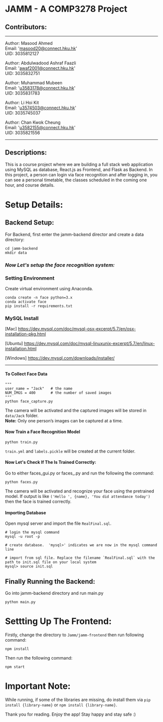 # JAMM - A COMP3278 Project

## Contributors:
---
Author: Masood Ahmed <br>
Email: 'masood20@connect.hku.hk'<br>
UID: 3035812127

Author: Abdulwadood Ashraf Faazli <br>
Email: 'awaf2001@connect.hku.hk'<br>
UID: 3035832751

Author: Muhammad Mubeen <br>
Email: 'u3583178@connect.hku.hk'<br>
UID: 3035831783

Author: Li Hoi Kit  <br>
Email: 'u3574503@connect.hku.hk'<br>
UID: 3035745037

Author: Chan Kwok Cheung <br>
Email: 'u3582155@connect.hku.hk'<br>
UID: 3035821556

---

## Descriptions:
This is a course project where we are building a full stack web application using MySQL as database, React.js as Frontend, and Flask as Backend. In this project, a person can login via face recognition and after logging in, you can see a personal timetable, the classes scheduled in the coming one hour, and course details.

# Setup Details:

## Backend Setup:

For Backend, first enter the jamm-backend director and create a data directory:

```terminal/cmd
cd jamm-backend
mkdir data
```

### *Now Let's setup the face recognition system:*

### Setting Environment

Create virtual environment using Anaconda.
```
conda create -n face python=3.x
conda activate face
pip install -r requirements.txt
```

### MySQL Install

[Mac] https://dev.mysql.com/doc/mysql-osx-excerpt/5.7/en/osx-installation-pkg.html

[Ubuntu] https://dev.mysql.com/doc/mysql-linuxunix-excerpt/5.7/en/linux-installation.html

[Windows] https://dev.mysql.com/downloads/installer/

*******

#### To Collect Face Data

```
"""
user_name = "Jack"   # the name
NUM_IMGS = 400       # the number of saved images
"""
python face_capture.py
```
The camera will be activated and the captured images will be stored in `data/Jack` folder.      
**Note:** Only one person’s images can be captured at a time.

#### Now Train a Face Recognition Model
```
python train.py
```
`train.yml` and `labels.pickle` will be created at the current folder.


#### Now Let's Check If The Is Trained Correctly:
Go to either faces_gui.py or faces_.py and run the following the command:

```terminal/cmd
python faces.py
```
The camera will be activated and recognize your face using the pretrained model. 
If output is like `('Hello ', {name}, 'You did attendance today')` then the face is trained correctly.

#### Importing Database

Open mysql server and import the file `RealFinal.sql`.

```
# login the mysql command
mysql -u root -p

# create database.  'mysql>' indicates we are now in the mysql command line

# import from sql file. Replace the filename `RealFinal.sql` with the path to init.sql file on your local system
mysql> source init.sql
```

## Finally Running the Backend:
Go into jamm-backend  directory and run main.py
```terminal/cmd
python main.py
```

# Settting Up The Frontend:

Firstly, change the directory to `Jamm/jamm-frontend` then run following command:
```terminal/cmd
npm install
```

Then run the following command:
```terminal/cmd
npm start
```

# Important Note:
 While running, if some of the libraries are missing, do install them via `pip install {library-name}` or `npm install {library-name}`.
 

Thank you for reading. Enjoy the app! Stay happy and stay safe :)
